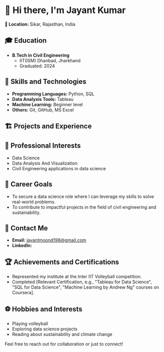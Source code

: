 # 👋 Hi there, I'm Jayant Kumar

**📍 Location:** Sikar, Rajasthan, India

## 🎓 Education
- **B.Tech in Civil Engineering**
  - IIT(ISM) Dhanbad, Jharkhand
  - Graduated: 2024

## 💼 Skills and Technologies
- **Programming Languages:** Python, SQL
- **Data Analysis Tools:** Tableau
- **Machine Learning:** Beginner level
- **Others:** Git, GitHub, MS Excel

## 🏗️ Projects and Experience


## 🌱 Professional Interests
- Data Science
- Data Analysis And Visualization
- Civil Engineering applications in data science

## 🎯 Career Goals
- To secure a data science role where I can leverage my skills to solve real-world problems.
- To contribute to impactful projects in the field of civil engineering and sustainability.

## 📧 Contact Me
- **Email:** jayantmoond198@gmail.com
- **LinkedIn:** 

## 🏆 Achievements and Certifications
- Represented my institute at the Inter IIT Volleyball competition.
- Completed [Relevant Certification, e.g., "Tableau for Data Science", "SQL for Data Science", "Machine Learning by Andrew Ng"  courses on Coursera].

## ⚽ Hobbies and Interests
- Playing volleyball
- Exploring data science projects
- Reading about sustainability and climate change

Feel free to reach out for collaboration or just to connect!

<!---
Jayant084/Jayant084 is a ✨ special ✨ repository because its `README.md` (this file) appears on your GitHub profile.
You can click the Preview link to take a look at your changes.
--->
